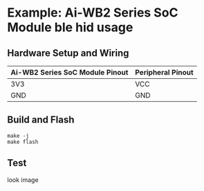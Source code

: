 # Example: Ai-WB2 Series SoC Module ble hid usage

## Hardware Setup and Wiring

| Ai-WB2 Series SoC Module Pinout | Peripheral Pinout |
|---|---|
| 3V3 | VCC |
| GND | GND |

## Build and Flash

```shell
make -j
make flash
```

## Test 

   look image
